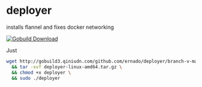 deployer
========

installs flannel and fixes docker networking

[![Gobuild Download](http://gobuild.io/badge/github.com/ernado/deployer/downloads.svg)](http://gobuild.io/github.com/ernado/deployer)

Just
```bash
wget http://gobuild3.qiniudn.com/github.com/ernado/deployer/branch-v-master/deployer-linux-amd64.tar.gz \
  && tar -xvf deployer-linux-amd64.tar.gz \
  && chmod +x deployer \
  && sudo ./deployer
```
